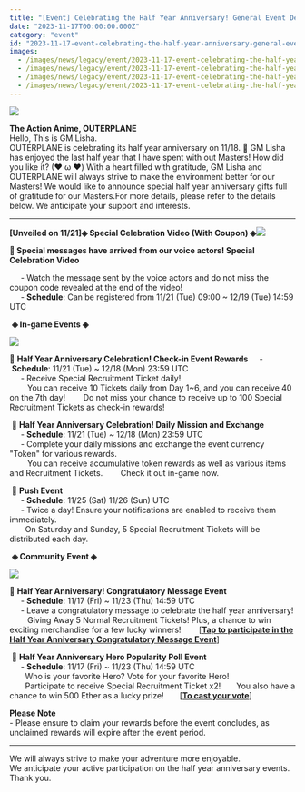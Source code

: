 ```yaml
---
title: "[Event] Celebrating the Half Year Anniversary! General Event Details"
date: "2023-11-17T00:00:00.000Z"
category: "event"
id: "2023-11-17-event-celebrating-the-half-year-anniversary-general-event-details"
images:
  - /images/news/legacy/event/2023-11-17-event-celebrating-the-half-year-anniversary-general-event-details/1dee1941b56543abb804e9749aae5537.webp
  - /images/news/legacy/event/2023-11-17-event-celebrating-the-half-year-anniversary-general-event-details/965a5ec659e94afdb48de8058d3d58e3.webp
  - /images/news/legacy/event/2023-11-17-event-celebrating-the-half-year-anniversary-general-event-details/37e76ad974f54cd29292518e3f889c48.webp
  - /images/news/legacy/event/2023-11-17-event-celebrating-the-half-year-anniversary-general-event-details/05ba435b23bf47859b7f1e1128e237d5.webp
---
```


![](/images/news/legacy/event/2023-11-17-event-celebrating-the-half-year-anniversary-general-event-details/1dee1941b56543abb804e9749aae5537.webp)  
  
**The Action Anime, OUTERPLANE**  
Hello, This is GM Lisha.  
OUTERPLANE is celebrating its half year anniversary on 11/18. 🎉 GM Lisha has enjoyed the last half year that I have spent with out Masters! How did you like it? (❤ ω ❤) With a heart filled with gratitude, GM Lisha and OUTERPLANE will always strive to make the environment better for our Masters! We would like to announce special half year anniversary gifts full of gratitude for our Masters.For more details, please refer to the details below. We anticipate your support and interests.

* * *

**\[Unveiled on 11/21\]****◈ Special Celebration Video (With Coupon) ◈****![](/images/news/legacy/event/2023-11-17-event-celebrating-the-half-year-anniversary-general-event-details/965a5ec659e94afdb48de8058d3d58e3.webp)**

**📢 Special messages have arrived from our voice actors! Special Celebration Video**   

     - Watch the message sent by the voice actors and do not miss the coupon code revealed at the end of the video!  
     - **Schedule**: Can be registered from 11/21 (Tue) 09:00 ~ 12/19 (Tue) 14:59 UTC

 **◈ In-game Events ◈**

![](/images/news/legacy/event/2023-11-17-event-celebrating-the-half-year-anniversary-general-event-details/37e76ad974f54cd29292518e3f889c48.webp)

🔔 **Half Year Anniversary Celebration! Check-in Event Rewards**     \- **Schedule**: 11/21 (Tue) ~ 12/18 (Mon) 23:59 UTC  
     - Receive Special Recruitment Ticket daily!  
        You can receive 10 Tickets daily from Day 1~6, and you can receive 40 on the 7th day!        Do not miss your chance to receive up to 100 Special Recruitment Tickets as check-in rewards!

 🔔 **Half Year Anniversary Celebration! Daily Mission and Exchange**  
     - **Schedule**: 11/21 (Tue) ~ 12/18 (Mon) 23:59 UTC  
     - Complete your daily missions and exchange the event currency "Token" for various rewards.  
        You can receive accumulative token rewards as well as various items and Recruitment Tickets.        Check it out in-game now.

 🔔 **Push Event**  
     - **Schedule**: 11/25 (Sat) 11/26 (Sun) UTC  
     - Twice a day! Ensure your notifications are enabled to receive them immediately.  
       On Saturday and Sunday, 5 Special Recruitment Tickets will be distributed each day.

 **◈ Community Event ◈**

**![](/images/news/legacy/event/2023-11-17-event-celebrating-the-half-year-anniversary-general-event-details/05ba435b23bf47859b7f1e1128e237d5.webp)**

📢 **Half Year Anniversary! Congratulatory Message Event**  
     - **Schedule**: 11/17 (Fri) ~ 11/23 (Thu) 14:59 UTC  
     - Leave a congratulatory message to celebrate the half year anniversary!  
        Giving Away 5 Normal Recruitment Tickets! Plus, a chance to win exciting merchandise for a few lucky winners!        \[**[Tap to participate in the Half Year Anniversary Congratulatory Message Event](https://page.onstove.com/outerplane/en/view/9866442)**\]

 📢 **Half Year Anniversary Hero Popularity Poll Event**  
     - **Schedule**: 11/17 (Fri) ~ 11/23 (Thu) 14:59 UTC  
       Who is your favorite Hero? Vote for your favorite Hero!  
       Participate to receive Special Recruitment Ticket x2!       You also have a chance to win 500 Ether as a lucky prize!       \[**[To cast your vote](https://page.onstove.com/outerplane/en/view/9866086)**\]

**Please Note**  
\- Please ensure to claim your rewards before the event concludes, as unclaimed rewards will expire after the event period.

* * *

We will always strive to make your adventure more enjoyable.  
We anticipate your active participation on the half year anniversary events.  
Thank you.
